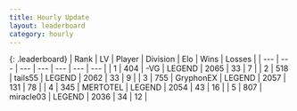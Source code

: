 ```yaml
---
title: Hourly Update
layout: leaderboard
category: hourly
---
```


{: .leaderboard}
| Rank | LV | Player | Division | Elo | Wins | Losses |
| --- | --- | --- | --- | --- | --- | --- |
| <span data-change="0">1</span> | 404 | <span title="ID: 92077">-VG</span> | LEGEND | <span data-change="-14">2065</span> | <span data-change="0">33</span> | <span data-change="1">7</span> |
| <span data-change="0">2</span> | 518 | <span title="ID: 170123">tails55</span> | LEGEND | <span data-change="0">2062</span> | <span data-change="0">33</span> | <span data-change="0">9</span> |
| <span data-change="0">3</span> | 755 | <span title="ID: 315148">GryphonEX</span> | LEGEND | <span data-change="-5">2057</span> | <span data-change="1">131</span> | <span data-change="1">78</span> |
| <span data-change="0">4</span> | 345 | <span title="ID: 398821">MERTOTEL</span> | LEGEND | <span data-change="0">2054</span> | <span data-change="0">43</span> | <span data-change="0">16</span> |
| <span data-change="0">5</span> | 807 | <span title="ID: 416373">miracle03</span> | LEGEND | <span data-change="0">2036</span> | <span data-change="0">34</span> | <span data-change="0">12</span> |